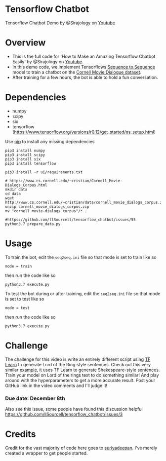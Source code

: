 # Tensorflow Chatbot
Tensorflow Chatbot Demo by @Sirajology on [Youtube](https://youtu.be/SJDEOWLHYVo)

Overview
============
- This is the full code for 'How to Make an Amazing Tensorflow Chatbot Easily' by @Sirajology on [Youtube](https://youtu.be/SJDEOWLHYVo). 
- In this demo code, we implement Tensorflows [Sequence to Sequence](https://www.tensorflow.org/versions/r0.12/tutorials/seq2seq/index.html) model to train a chatbot on the [Cornell Movie Dialogue dataset](https://www.cs.cornell.edu/~cristian/Cornell_Movie-Dialogs_Corpus.html). 
- After training for a few hours, the bot is able to hold a fun conversation.


Dependencies
============
* numpy
* scipy 
* six
* tensorflow (https://www.tensorflow.org/versions/r0.12/get_started/os_setup.html)

Use [pip](https://pypi.python.org/pypi/pip) to install any missing dependencies

```
pip3 install numpy
pip3 install scipy
pip3 install six
pip3 install tensorflow 

pip3 install -r ui/requirements.txt

# https://www.cs.cornell.edu/~cristian/Cornell_Movie-Dialogs_Corpus.html
mkdir data
cd data
wget http://www.cs.cornell.edu/~cristian/data/cornell_movie_dialogs_corpus.zip
unzip cornell_movie_dialogs_corpus.zip
mv "cornell movie-dialogs corpus"/* .

#https://github.com/llSourcell/tensorflow_chatbot/issues/55
python3.7 prepare_data.py
```

Usage
===========

To train the bot, edit the `seq2seq.ini` file so that mode is set to train like so

`mode = train`

then run the code like so

``python3.7 execute.py``

To test the bot during or after training, edit the `seq2seq.ini` file so that mode is set to test like so

`mode = test`

then run the code like so

``python3.7 execute.py``


Challenge
===========

The challenge for this video is write an entirely different script using [TF Learn](http://tflearn.org/) to generate Lord of the Ring style sentences. Check out this very similar [example](https://github.com/tflearn/tflearn/blob/master/examples/nlp/lstm_generator_shakespeare.py), it uses TF Learn to generate Shakespeare-style sentences. Train your model on Lord of the rings text to do something similar! And play around with the hyperparameters to get a more accurate result. Post your GitHub link in the video comments and I'll judge it! 

### Due date: December 8th

Also see this issue, some people have found this discussion helpful
https://github.com/llSourcell/tensorflow_chatbot/issues/3

Credits
===========
Credit for the vast majority of code here goes to [suriyadeepan](https://github.com/suriyadeepan). I've merely created a wrapper to get people started. 

